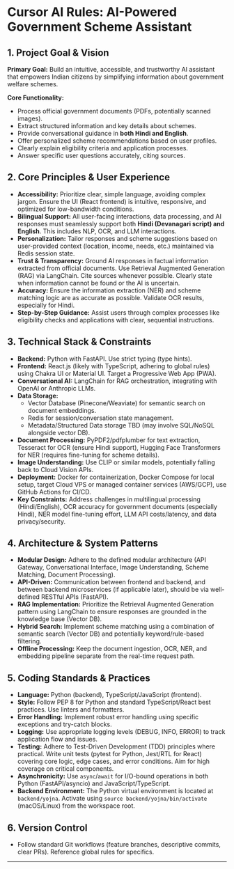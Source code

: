 # Cursor AI Rules: AI-Powered Government Scheme Assistant

## 1. Project Goal & Vision

**Primary Goal:** Build an intuitive, accessible, and trustworthy AI assistant that empowers Indian citizens by simplifying information about government welfare schemes.

**Core Functionality:**
*   Process official government documents (PDFs, potentially scanned images).
*   Extract structured information and key details about schemes.
*   Provide conversational guidance in **both Hindi and English**.
*   Offer personalized scheme recommendations based on user profiles.
*   Clearly explain eligibility criteria and application processes.
*   Answer specific user questions accurately, citing sources.

## 2. Core Principles & User Experience

*   **Accessibility:** Prioritize clear, simple language, avoiding complex jargon. Ensure the UI (React frontend) is intuitive, responsive, and optimized for low-bandwidth conditions.
*   **Bilingual Support:** All user-facing interactions, data processing, and AI responses must seamlessly support both **Hindi (Devanagari script) and English**. This includes NLP, OCR, and LLM interactions.
*   **Personalization:** Tailor responses and scheme suggestions based on user-provided context (location, income, needs, etc.) maintained via Redis session state.
*   **Trust & Transparency:** Ground AI responses in factual information extracted from official documents. Use Retrieval Augmented Generation (RAG) via LangChain. Cite sources whenever possible. Clearly state when information cannot be found or the AI is uncertain.
*   **Accuracy:** Ensure the information extraction (NER) and scheme matching logic are as accurate as possible. Validate OCR results, especially for Hindi.
*   **Step-by-Step Guidance:** Assist users through complex processes like eligibility checks and applications with clear, sequential instructions.

## 3. Technical Stack & Constraints

*   **Backend:** Python with FastAPI. Use strict typing (type hints).
*   **Frontend:** React.js (likely with TypeScript, adhering to global rules) using Chakra UI or Material UI. Target a Progressive Web App (PWA).
*   **Conversational AI:** LangChain for RAG orchestration, integrating with OpenAI or Anthropic LLMs.
*   **Data Storage:**
    *   Vector Database (Pinecone/Weaviate) for semantic search on document embeddings.
    *   Redis for session/conversation state management.
    *   Metadata/Structured Data storage TBD (may involve SQL/NoSQL alongside vector DB).
*   **Document Processing:** PyPDF2/pdfplumber for text extraction, Tesseract for OCR (ensure Hindi support), Hugging Face Transformers for NER (requires fine-tuning for scheme details).
*   **Image Understanding:** Use CLIP or similar models, potentially falling back to Cloud Vision APIs.
*   **Deployment:** Docker for containerization, Docker Compose for local setup, target Cloud VPS or managed container services (AWS/GCP), use GitHub Actions for CI/CD.
*   **Key Constraints:** Address challenges in multilingual processing (Hindi/English), OCR accuracy for government documents (especially Hindi), NER model fine-tuning effort, LLM API costs/latency, and data privacy/security.

## 4. Architecture & System Patterns

*   **Modular Design:** Adhere to the defined modular architecture (API Gateway, Conversational Interface, Image Understanding, Scheme Matching, Document Processing).
*   **API-Driven:** Communication between frontend and backend, and between backend microservices (if applicable later), should be via well-defined RESTful APIs (FastAPI).
*   **RAG Implementation:** Prioritize the Retrieval Augmented Generation pattern using LangChain to ensure responses are grounded in the knowledge base (Vector DB).
*   **Hybrid Search:** Implement scheme matching using a combination of semantic search (Vector DB) and potentially keyword/rule-based filtering.
*   **Offline Processing:** Keep the document ingestion, OCR, NER, and embedding pipeline separate from the real-time request path.

## 5. Coding Standards & Practices

*   **Language:** Python (backend), TypeScript/JavaScript (frontend).
*   **Style:** Follow PEP 8 for Python and standard TypeScript/React best practices. Use linters and formatters.
*   **Error Handling:** Implement robust error handling using specific exceptions and try-catch blocks.
*   **Logging:** Use appropriate logging levels (DEBUG, INFO, ERROR) to track application flow and issues.
*   **Testing:** Adhere to Test-Driven Development (TDD) principles where practical. Write unit tests (pytest for Python, Jest/RTL for React) covering core logic, edge cases, and error conditions. Aim for high coverage on critical components.
*   **Asynchronicity:** Use `async`/`await` for I/O-bound operations in both Python (FastAPI/asyncio) and JavaScript/TypeScript.
*   **Backend Environment:** The Python virtual environment is located at `backend/yojna`. Activate using `source backend/yojna/bin/activate` (macOS/Linux) from the workspace root.

## 6. Version Control

*   Follow standard Git workflows (feature branches, descriptive commits, clear PRs). Reference global rules for specifics.

--- 